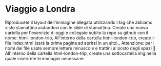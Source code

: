 Viaggio a Londra
===
Riproducete il layout dell'immagine allegata utilizzando i tag che abbiamo visto stamattina aiutandovi con le slide di stamattina.
Create una nuova cartella per l'esercizio di oggi e collegate subito la repo su github con il nome: html-london-trip,
All'interno della cartella html-london-trip, create il file index.html (sarà la prima pagina ad aprirsi in un sito).,
Attenzione: per i nomi dei file usate sempre lettere minuscole e trattini al posto degli spazi 🙂
All'interno della cartella html-london-trip, create una sottocartella img nella quale inserirete le immagini necessarie.

